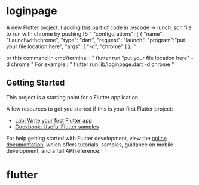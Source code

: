 # loginpage

A new Flutter project.
I adding this part of code in .vscode -> lunch.json file to run with chrome by pushing f5
"
    "configurations": [
        {
            "name": "Launchwithchrome",
            "type": "dart",
            "request": "launch",
            "program":"put your file location here",
            "args": [
                "-d",
                "chrome"
            ]
        },
"

or this command in cmd/terminal :
"
flutter run "put your file location here" -d chrome
"
For example : 
"
flutter run lib/loginpage.dart -d chrome
"

## Getting Started

This project is a starting point for a Flutter application.

A few resources to get you started if this is your first Flutter project:

- [Lab: Write your first Flutter app](https://docs.flutter.dev/get-started/codelab)
- [Cookbook: Useful Flutter samples](https://docs.flutter.dev/cookbook)

For help getting started with Flutter development, view the
[online documentation](https://docs.flutter.dev/), which offers tutorials,
samples, guidance on mobile development, and a full API reference.
# flutter
